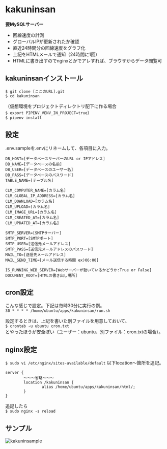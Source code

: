 # kakuninsan
**要MySQLサーバー**
 - 回線速度の計測
 - グローバルIPが更新されたか確認
 - 直近24時間分の回線速度をグラフ化
 - 上記をHTMLメールで通知（24時間に1回）
 - HTMLに書き出すのでnginxとかでアレすれば、ブラウザからデータ閲覧可

## kakuninsanインストール
`$ git clone [ここのURL].git`  
`$ cd kakuninsan`

（仮想環境をプロジェクトディレクトリ配下に作る場合  
`$ export PIPENV_VENV_IN_PROJECT=true`）  
`$ pipenv install`

## 設定
.env.sampleを.envにリネームして、各項目に入力。  
```
DB_HOST=[データベースサーバーのURL or IPアドレス]
DB_NAME=[データベースの名前]
DB_USER=[データベースのユーザー名]
DB_PASS=[データベースのパスワード]
TABLE_NAME=[テーブル名]

CLM_COMPUTER_NAME=[カラム名]
CLM_GLOBAL_IP_ADDRESS=[カラム名]
CLM_DOWNLOAD=[カラム名]
CLM_UPLOAD=[カラム名]
CLM_IMAGE_URL=[カラム名]
CLM_CREATED_AT=[カラム名]
CLM_UPDATED_AT=[カラム名]

SMTP_SERVER=[SMTPサーバー]
SMTP_PORT=[SMTPポート]
SMTP_USER=[送信元メールアドレス]
SMTP_PASS=[送信元メールアドレスのパスワード]
MAIL_TO=[送信先メールアドレス]
MAIL_SEND_TIME=[メール送信する時間 ex)06:00]

IS_RUNNING_WEB_SERVER=[Webサーバーが動いているかどうか:True or False]
DOCUMENT_ROOT=[HTMLの書き出し場所]
```

## cron設定
こんな感じで設定。下記は毎時30分に実行の例。  
`30 * * * * /home/ubuntu/apps/kakuninsan/run.sh`

設定するときは、上記を書いた別ファイルを用意しておいて、  
`$ crontab -u ubuntu cron.txt`  
とやったほうが安全ぽい（ユーザー：ubuntu、別ファイル：cron.txtの場合）。

## nginx設定
`$ sudo vi /etc/nginx/sites-available/default`
以下location〜箇所を追記。
```
server {
        〜〜〜省略〜〜〜
        location /kakuninsan {
                alias /home/ubuntu/apps/kakuninsan/html/;
        }
}
```
追記したら  
`$ sudo nginx -s reload`

## サンプル
![kakuninsample](https://user-images.githubusercontent.com/47170845/81206455-1afa3f00-9007-11ea-8e0d-9fe9e3b7faf2.png)
